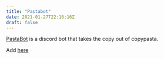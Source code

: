 ```yaml
---
title: "Pastabot"
date: 2021-01-27T22:16:16Z
draft: false
---
```


[PastaBot](https://github.com/lemonase/pastabot)
is a discord bot that takes the copy out of copypasta.

Add [here](https://top.gg/bot/802369923845455933)

